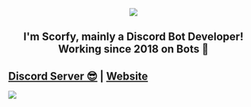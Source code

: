 <div align="center">
  <img src="https://cdn.discordapp.com/attachments/822530198955360346/856140833127923782/TeamSpeakbanner_scorfy3.png" style"width: 100%;border-radius:15px">
</div>

## <div align="center">I'm Scorfy, mainly a Discord Bot Developer! Working since 2018 on Bots 🚀</div>  
  


## [Discord Server 😎](https://discord.gg/CKbxXW2) | [Website](https://publicbots.eu)
<a href="https://discord.gg/milrato"><img src="https://cdn.discordapp.com/attachments/771419946731175987/888080802087333918/unknown.png" /></a>


